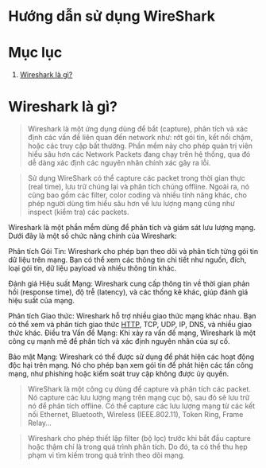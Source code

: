 # Hướng dẫn sử dụng WireShark



# Mục lục

1. [Wireshark là gì?](#Wireshark-la-gi)














<h1 id="Wireshark-la-gi">Wireshark là gì?</h1>

> Wireshark là một ứng dụng dùng để bắt (capture), phân tích và xác định các vấn đề liên quan đến network như: rớt gói tin, kết nối chậm, hoặc các truy cập bất thường. Phần mềm này cho phép quản trị viên hiểu sâu hơn các Network Packets đang chạy trên hệ thống, qua đó dễ dàng xác định các nguyên nhân chính xác gây ra lỗi.

> Sử dụng WireShark có thể capture các packet trong thời gian thực (real time), lưu trữ chúng lại và phân tích chúng offline. Ngoài ra, nó cũng bao gồm các filter, color coding và nhiều tính năng khác, cho phép người dùng tìm hiểu sâu hơn về lưu lượng mạng cũng như inspect (kiểm tra) các packets.

Wireshark là một phần mềm dùng để phân tích và giám sát lưu lượng mạng. Dưới đây là một số chức năng chính của Wireshark:

Phân tích Gói Tin: Wireshark cho phép bạn theo dõi và phân tích từng gói tin dữ liệu trên mạng. Bạn có thể xem các thông tin chi tiết như nguồn, đích, loại gói tin, dữ liệu payload và nhiều thông tin khác.

Đánh giá Hiệu suất Mạng: Wireshark cung cấp thông tin về thời gian phản hồi (response time), độ trễ (latency), và các thống kê khác, giúp đánh giá hiệu suất của mạng.

Phân tích Giao thức: Wireshark hỗ trợ nhiều giao thức mạng khác nhau. Bạn có thể xem và phân tích giao thức [HTTP](../các_khái_niệm/HTTP.md), TCP, UDP, IP, DNS, và nhiều giao thức khác.
Điều tra Vấn đề Mạng: Khi xảy ra vấn đề mạng, Wireshark là một công cụ mạnh mẽ để phân tích và xác định nguyên nhân của sự cố.

Bảo mật Mạng: Wireshark có thể được sử dụng để phát hiện các hoạt động độc hại trên mạng. Nó cho phép bạn xem gói tin để phát hiện các tấn công mạng, như phishing hoặc kiểm soát truy cập không được ủy quyền.

> WireShark là một công cụ dùng để capture và phân tích các packet. Nó capture các lưu lượng mạng trên mạng cục bộ, sau đó sẽ lưu trữ nó để phân tích offline. Có thể capture các lưu lượng mạng từ các kết nối Ethernet, Bluetooth, Wireless (IEEE.802.11), Token Ring, Frame Relay…

> Wireshark cho phép thiết lập filter (bộ lọc) trước khi bắt đầu capture hoặc thậm chí là trong quá trình phân tích. Do đó, ta có thể thu hẹp phạm vi tìm kiếm trong quá trình theo dõi mạng. 

